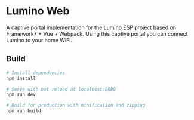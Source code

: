 # Lumino Web

A captive portal implementation for the [Lumino ESP](https://github.com/anisimovsergey/lumino-esp) project based on Framework7 + Vue + Webpack. Using this captive portal you can connect Lumino to your home WiFi.

## Build

``` bash
# Install dependencies
npm install

# Serve with hot reload at localhost:8080
npm run dev

# Build for production with minification and zipping
npm run build
```

